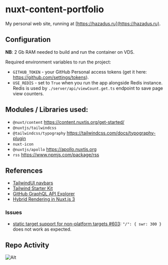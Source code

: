 # nuxt-content-portfolio

My personal web site, running at [https://hazadus.ru](https://hazadus.ru).

## Configuration

**NB**: 2 Gb RAM needed to build and run the container on VDS.

Required environment variables to run the project:

- `GITHUB_TOKEN` - your GitHub Personal access tokens (get it here: https://github.com/settings/tokens).
- `USE_REDIS` - set to `True` when you run the app alongside Redis instance. Redis is used by `./server/api/viewCount.get.ts` endpoint to save page view counters.

## Modules / Libraries used:

- `@nuxt/content` https://content.nuxtjs.org/get-started/
- `@nuxtjs/tailwindcss`
- `@tailwindcss/typography` https://tailwindcss.com/docs/typography-plugin
- `nuxt-icon`
- `@nuxtjs/apollo` https://apollo.nuxtjs.org
- `rss` https://www.npmjs.com/package/rss

## References

- [TailwindUI navbars](https://tailwindui.com/components/application-ui/navigation/navbars)
- [Tailwind Starter Kit](https://www.creative-tim.com/learning-lab/tailwind-starter-kit/presentation)
- [GitHub GraphQL API Explorer](https://docs.github.com/en/graphql/overview/explorer)
- [Hybrid Rendering in Nuxt.js 3](https://vueschool.io/articles/vuejs-tutorials/hybrid-rendering-in-nuxt-js-3/)

### Issues

- [static target support for non-platform targets #603](https://github.com/unjs/nitro/issues/603): `"/": { swr: 300 }` does not work as expected.

## Repo Activity

![Alt](https://repobeats.axiom.co/api/embed/55d1fd732b2bf8d5160a3699e1525378aa41885d.svg "Repobeats analytics image")
